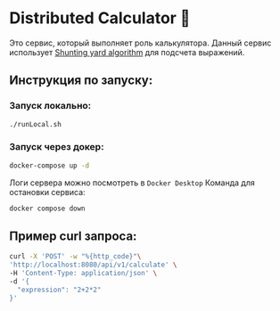 # Distributed Calculator 🥭

Это сервис, который выполняет роль калькулятора. Данный сервис использует [Shunting yard algorithm](https://en.wikipedia.org/wiki/Shunting_yard_algorithm) для подсчета выражений.

## Инструкция по запуску:

### Запуск локально:

```bash
./runLocal.sh
```

### Запуск через докер:

```bash
docker-compose up -d
```

Логи сервера можно посмотреть в `Docker Desktop`
Команда для остановки сервиса:

```bash
docker compose down
```

## Пример curl запроса:

```bash
curl -X 'POST' -w "%{http_code}"\
'http://localhost:8080/api/v1/calculate' \
-H 'Content-Type: application/json' \
-d '{
  "expression": "2+2*2"
}'
```
